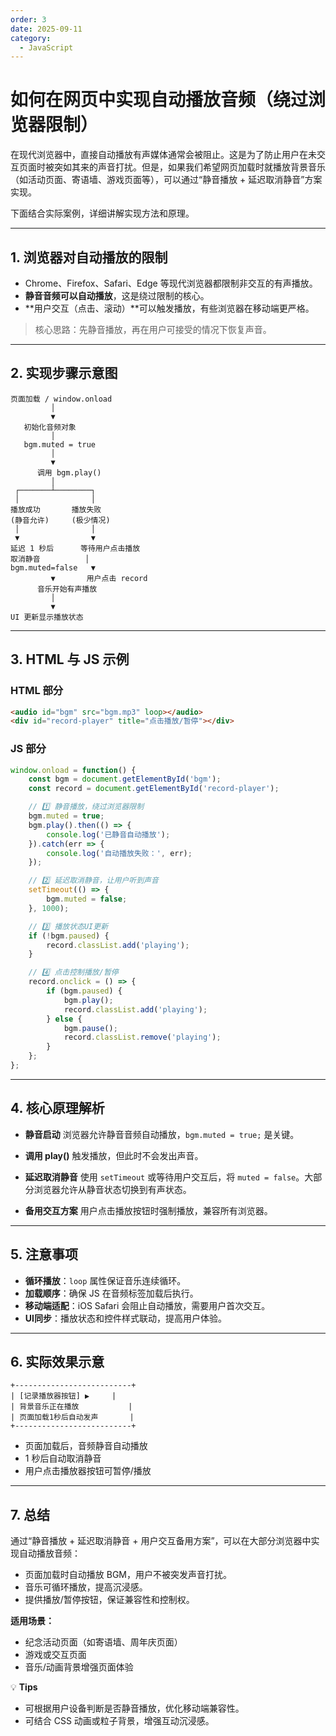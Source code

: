 ```yaml
---
order: 3
date: 2025-09-11
category: 
  - JavaScript
---
```




# 如何在网页中实现自动播放音频（绕过浏览器限制）

在现代浏览器中，直接自动播放有声媒体通常会被阻止。这是为了防止用户在未交互页面时被突如其来的声音打扰。但是，如果我们希望网页加载时就播放背景音乐（如活动页面、寄语墙、游戏页面等），可以通过“静音播放 + 延迟取消静音”方案实现。

下面结合实际案例，详细讲解实现方法和原理。

---

## 1. 浏览器对自动播放的限制

* Chrome、Firefox、Safari、Edge 等现代浏览器都限制非交互的有声播放。
* **静音音频可以自动播放**，这是绕过限制的核心。
* \*\*用户交互（点击、滚动）\*\*可以触发播放，有些浏览器在移动端更严格。

> 核心思路：先静音播放，再在用户可接受的情况下恢复声音。

---

## 2. 实现步骤示意图

```text
页面加载 / window.onload
         │
         ▼
   初始化音频对象
         │
   bgm.muted = true
         │
         ▼
      调用 bgm.play()
         │
 ┌───────┴────────┐
 │                │
播放成功       播放失败
(静音允许)     (极少情况)
 │                │
 ▼                ▼
延迟 1 秒后      等待用户点击播放
取消静音          │
bgm.muted=false   ▼
         ▼       用户点击 record
      音乐开始有声播放
         │
         ▼
UI 更新显示播放状态
```

---

## 3. HTML 与 JS 示例

### HTML 部分

```html
<audio id="bgm" src="bgm.mp3" loop></audio>
<div id="record-player" title="点击播放/暂停"></div>
```

### JS 部分

```javascript
window.onload = function() {
    const bgm = document.getElementById('bgm');
    const record = document.getElementById('record-player');

    // 1️⃣ 静音播放，绕过浏览器限制
    bgm.muted = true;
    bgm.play().then(() => {
        console.log('已静音自动播放');
    }).catch(err => {
        console.log('自动播放失败：', err);
    });

    // 2️⃣ 延迟取消静音，让用户听到声音
    setTimeout(() => {
        bgm.muted = false;
    }, 1000);

    // 3️⃣ 播放状态UI更新
    if (!bgm.paused) {
        record.classList.add('playing');
    }

    // 4️⃣ 点击控制播放/暂停
    record.onclick = () => {
        if (bgm.paused) {
            bgm.play();
            record.classList.add('playing');
        } else {
            bgm.pause();
            record.classList.remove('playing');
        }
    };
};
```

---

## 4. 核心原理解析

* **静音启动**
  浏览器允许静音音频自动播放，`bgm.muted = true;` 是关键。

* **调用 play()**
  触发播放，但此时不会发出声音。

* **延迟取消静音**
  使用 `setTimeout` 或等待用户交互后，将 `muted = false`。大部分浏览器允许从静音状态切换到有声状态。

* **备用交互方案**
  用户点击播放按钮时强制播放，兼容所有浏览器。

---

## 5. 注意事项

* **循环播放**：`loop` 属性保证音乐连续循环。
* **加载顺序**：确保 JS 在音频标签加载后执行。
* **移动端适配**：iOS Safari 会阻止自动播放，需要用户首次交互。
* **UI同步**：播放状态和控件样式联动，提高用户体验。

---

## 6. 实际效果示意

```text
+--------------------------+
| [记录播放器按钮] ▶︎     |
| 背景音乐正在播放           |
| 页面加载1秒后自动发声       |
+--------------------------+
```

* 页面加载后，音频静音自动播放
* 1 秒后自动取消静音
* 用户点击播放器按钮可暂停/播放

---

## 7. 总结

通过“静音播放 + 延迟取消静音 + 用户交互备用方案”，可以在大部分浏览器中实现自动播放音频：

* 页面加载时自动播放 BGM，用户不被突发声音打扰。
* 音乐可循环播放，提高沉浸感。
* 提供播放/暂停按钮，保证兼容性和控制权。

**适用场景：**

* 纪念活动页面（如寄语墙、周年庆页面）
* 游戏或交互页面
* 音乐/动画背景增强页面体验

💡 **Tips**

* 可根据用户设备判断是否静音播放，优化移动端兼容性。
* 可结合 CSS 动画或粒子背景，增强互动沉浸感。

